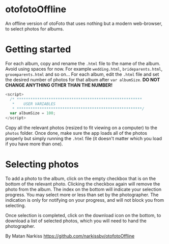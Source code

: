 # otofotoOffline
An offline version of otoFoto that uses nothing but a modern web-browser, to select photos for albums.

# Getting started
For each album, copy and rename the `.html` file to the name of the album. Avoid using spaces for now. For example `wedding.html`, `brideparents.html`, `groomparents.html` and so on...
For each album, edit the `.html` file and set the desired number of photos for that album after `var albumSize`. **DO NOT CHANGE ANYTHING OTHER THAN THE NUMBER!**
```javascript
<script>
  /* *******************************************************
   *	USER VARIABLES
   * *******************************************************/
  var albumSize = 100;
</script>
```
Copy all the relevant photos (resized to fit viewing on a computer) to the `photos` folder. Once done, make sure the app loads all of the photos properly but simply running the `.html` file (it doesn't matter which you load if you have more than one).

# Selecting photos
To add a photo to the album, click on the empty checkbox that is on the bottom of the relevant photo. Clicking the checkbox again will remove the photo from the album. The index on the bottom will indicate your selection progress. You may select more or less than set by the photographer. The indication is only for notifying on your progress, and will not block you from selecting.

Once selection is completed, click on the download icon on the bottom, to download a list of selected photos, which you will need to hand the photographer.

By Matan Narkiss https://github.com/narkissbv/otofotoOffline

